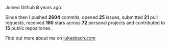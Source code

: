 Joined Github **8** years ago.

Since then I pushed **2604** commits, opened **25** issues, submitted **21** pull requests, received **160** stars across **72** personal projects and contributed to **15** public repositories.

Find out more about me on [lukasbach.com](https://lukasbach.com)
